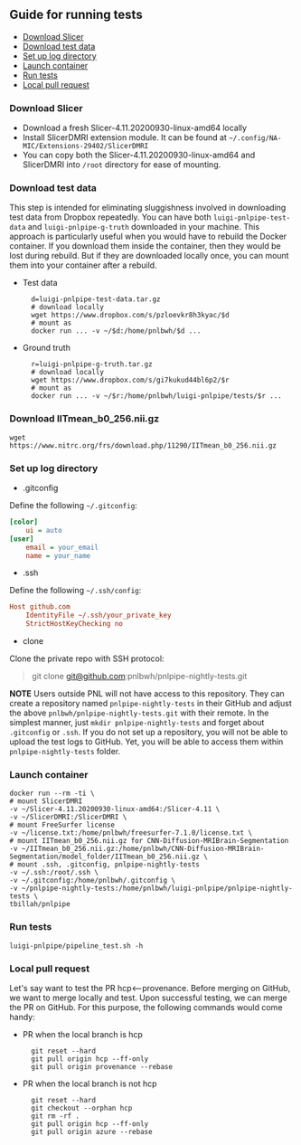 ## Guide for running tests

 * [Download Slicer](#download-slicer)
 * [Download test data](#download-test-data)
 * [Set up log directory](#set-up-log-directory)
 * [Launch container](#launch-container)
 * [Run tests](#run-tests)
 * [Local pull request](#local-pull-request)



### Download Slicer

* Download a fresh Slicer-4.11.20200930-linux-amd64 locally
* Install SlicerDMRI extension module. It can be found at `~/.config/NA-MIC/Extensions-29402/SlicerDMRI`
* You can copy both the Slicer-4.11.20200930-linux-amd64 and SlicerDMRI into `/root` directory 
for ease of mounting.


### Download test data

This step is intended for eliminating sluggishness involved in downloading test data from Dropbox repeatedly. 
You can have both `luigi-pnlpipe-test-data` and `luigi-pnlpipe-g-truth` downloaded in your machine. 
This approach is particularly useful when you would have to rebuild the Docker container. If you download them 
inside the container, then they would be lost during rebuild. But if they are downloaded locally once, 
you can mount them into your container after a rebuild.

* Test data

        d=luigi-pnlpipe-test-data.tar.gz
        # download locally
        wget https://www.dropbox.com/s/pzloevkr8h3kyac/$d
        # mount as
        docker run ... -v ~/$d:/home/pnlbwh/$d ...

* Ground truth

        r=luigi-pnlpipe-g-truth.tar.gz
        # download locally
        wget https://www.dropbox.com/s/gi7kukud44bl6p2/$r
        # mount as
        docker run ... -v ~/$r:/home/pnlbwh/luigi-pnlpipe/tests/$r ...


### Download IITmean_b0_256.nii.gz

    wget https://www.nitrc.org/frs/download.php/11290/IITmean_b0_256.nii.gz


### Set up log directory

* .gitconfig

Define the following `~/.gitconfig`:

```cfg
[color]
    ui = auto
[user]
    email = your_email
    name = your_name
```

* .ssh

Define the following `~/.ssh/config`:

```cfg
Host github.com
    IdentityFile ~/.ssh/your_private_key
    StrictHostKeyChecking no
```


* clone

Clone the private repo with SSH protocol:

> git clone git@github.com:pnlbwh/pnlpipe-nightly-tests.git

**NOTE** Users outside PNL will not have access to this repository. They can create a repository named `pnlpipe-nightly-tests` in 
their GitHub and adjust the above `pnlbwh/pnlpipe-nightly-tests.git` with their remote. In the simplest manner, just 
`mkdir pnlpipe-nightly-tests` and forget about `.gitconfig` or `.ssh`. If you do not set up a repository, you will not be able to 
upload the test logs to GitHub. Yet, you will be able to access them within `pnlpipe-nightly-tests` folder.

### Launch container


    docker run --rm -ti \
    # mount SlicerDMRI
    -v ~/Slicer-4.11.20200930-linux-amd64:/Slicer-4.11 \
    -v ~/SlicerDMRI:/SlicerDMRI \
    # mount FreeSurfer license
    -v ~/license.txt:/home/pnlbwh/freesurfer-7.1.0/license.txt \
    # mount IITmean_b0_256.nii.gz for CNN-Diffusion-MRIBrain-Segmentation
    -v ~/IITmean_b0_256.nii.gz:/home/pnlbwh/CNN-Diffusion-MRIBrain-Segmentation/model_folder/IITmean_b0_256.nii.gz \
    # mount .ssh, .gitconfig, pnlpipe-nightly-tests
    -v ~/.ssh:/root/.ssh \
    -v ~/.gitconfig:/home/pnlbwh/.gitconfig \
    -v ~/pnlpipe-nightly-tests:/home/pnlbwh/luigi-pnlpipe/pnlpipe-nightly-tests \
    tbillah/pnlpipe


### Run tests

    luigi-pnlpipe/pipeline_test.sh -h


### Local pull request

Let's say want to test the PR hcp<--provenance. Before merging on GitHub, we want to merge locally and test. Upon successful testing, 
we can merge the PR on GitHub. For this purpose, the following commands would come handy:

* PR when the local branch is hcp

        git reset --hard
        git pull origin hcp --ff-only
        git pull origin provenance --rebase


* PR when the local branch is not hcp

        git reset --hard
        git checkout --orphan hcp
        git rm -rf .
        git pull origin hcp --ff-only
        git pull origin azure --rebase


